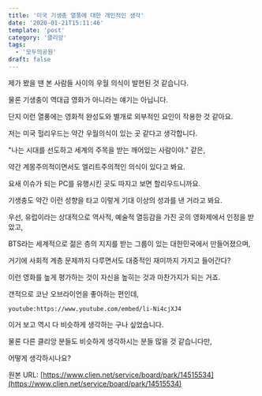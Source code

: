 ```yaml
---
title: '미국 기생충 열풍에 대한 개인적인 생각'
date: '2020-01-21T15:11:46'
template: 'post'
category: '클리앙'
tags: 
  - '모두의공원'
draft: false
---
```


제가 봤을 땐 본 사람들 사이의 우월 의식이 발현된 것 같습니다. 

  

물론 기생충이 역대급 영화가 아니라는 얘기는 아닙니다.

  

단지 이런 열풍에는 영화적 완성도와 별개로 외부적인 요인이 작용한 것 같아요.

  

저는 미국 헐리우드는 약간 우월의식이 있는 곳 같다고 생각합니다.

  

"나는 시대를 선도하고 세계의 주목을 받는 깨어있는 사람이야." 같은,

  

약간 계몽주의적이면서도 엘리트주의적인 의식이 있다고 봐요.

  

요새 이슈가 되는 PC를 유행시킨 곳도 따지고 보면 할리우드니까요.

  

기생충도 약간 이런 성향을 타고 이렇게 기대 이상의 성과를 낸 거라고 봐요.

  

우선, 유럽이라는 상대적으로 역사적, 예술적 열등감을 가진 곳의 영화제에서 인정을 받았고,

  

BTS라는 세계적으로 젊은 층의 지지를 받는 그룹이 있는 대한민국에서 만들어졌으며,

  

거기에 사회적 계층 문제까지 다루면서도 대중적인 재미까지 가지고 들어간다?

  

이런 영화를 높게 평가하는 것이 자신을 높히는 것과 마찬가지가 되는 거죠.

  

갠적으로 코난 오브라이언을 좋아하는 편인데,

`youtube:https://www.youtube.com/embed/li-Ni4cjXJ4`

  

이거 보고 역시 다 비슷하게 생각하는 구나 싶었습니다. 

  

물론 다른 클리앙 분들도 비슷하게 생각하시는 분들 많을 것 같습니다만,

  

어떻게 생각하시나요?

원본 URL: [https://www.clien.net/service/board/park/14515534](https://www.clien.net/service/board/park/14515534)